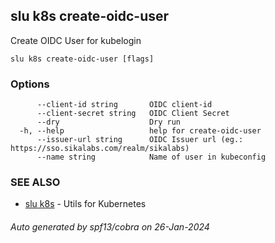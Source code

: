 ## slu k8s create-oidc-user

Create OIDC User for kubelogin

```
slu k8s create-oidc-user [flags]
```

### Options

```
      --client-id string       OIDC client-id
      --client-secret string   OIDC Client Secret
      --dry                    Dry run
  -h, --help                   help for create-oidc-user
      --issuer-url string      OIDC Issuer url (eg.: https://sso.sikalabs.com/realm/sikalabs)
      --name string            Name of user in kubeconfig
```

### SEE ALSO

* [slu k8s](slu_k8s.md)	 - Utils for Kubernetes

###### Auto generated by spf13/cobra on 26-Jan-2024
